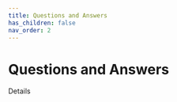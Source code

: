 ```yaml
---
title: Questions and Answers
has_children: false
nav_order: 2
---
```


# Questions and Answers

Details 

